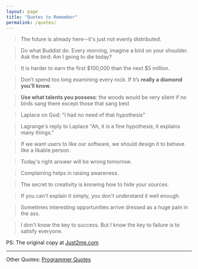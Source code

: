 ```yaml
---
layout: page
title: "Quotes to Remember"
permalink: /quotes/
---
```


> The future is already here--it's just not evenly distributed.

> Do what Buddist do. Every morning, imagine a bird on your shoulder. Ask the bird: Am I going to die today?

> It is harder to earn the first $100,000 than the next $5 million.

> Don’t spend too long examining every rock. If it’s **really a diamond you’ll know**.

> **Use what talents you possess**: the woods would be very silent if no birds sang there except those that sang best

> Laplace on God: "I had no need of that hypothesis"

> Lagrange's reply to Laplace "Ah, it is a fine hypothesis; it explains many things."

> If we want users to like our software, we should design it to behave like a likable person.

> Today's right answer will be wrong tomorrow.

> Complaining helps in raising awareness.

> The secret to creativity is knowing how to hide your sources.

> If you can't explain it simply, you don't understand it well enough.

> Sometimes interesting opportunities arrive dressed as a huge pain in the ass.

> I don't know the key to success. But I know the key to failure is to satisfy everyone.

PS: The original copy at [Just2me.com](http://just2me.com/quotes)

---

Other Quotes: [Programmer Quotes](/programmers-quotes)

